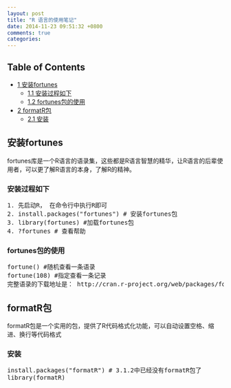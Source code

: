 ```yaml
---
layout: post
title: "R 语言的使用笔记"
date: 2014-11-23 09:51:32 +0800
comments: true
categories: 
---
```



<div id="table-of-contents">
<h2>Table of Contents</h2>
<div id="text-table-of-contents">
<ul>
<li><a href="#sec-1">1 安装fortunes</a>
<ul>
<li><a href="#sec-1-1">1.1 安装过程如下</a></li>
<li><a href="#sec-1-2">1.2 fortunes包的使用</a></li>
</ul>
</li>
<li><a href="#sec-2">2 formatR包</a>
<ul>
<li><a href="#sec-2-1">2.1 安装</a></li>
</ul>
</li>
</ul>
</div>
</div>

<div id="outline-container-1" class="outline-2">
<h2 id="sec-1">安装fortunes</h2>
<div class="outline-text-2" id="text-1">

<p>  fortunes库是一个R语言的语录集，这些都是R语言智慧的精华，让R语言的后辈使用者，可以更了解R语言的本身，了解R的精神。
</p>
</div>

<div id="outline-container-1-1" class="outline-3">
<h3 id="sec-1-1">安装过程如下</h3>
<div class="outline-text-3" id="text-1-1">




<pre class="example">1. 先启动R， 在命令行中执行R即可
2. install.packages("fortunes") # 安装fortunes包
3. library(fortunes) #加载fortunes包 
4. ?fortunes # 查看帮助
</pre>

</div>

</div>

<div id="outline-container-1-2" class="outline-3">
<h3 id="sec-1-2">fortunes包的使用</h3>
<div class="outline-text-3" id="text-1-2">




<pre class="example">fortune() #随机查看一条语录
fortune(108) #指定查看一条记录
完整语录的下载地址是： http://cran.r-project.org/web/packages/fortunes/vignettes/fortunes.pdf
</pre>

</div>
</div>

</div>

<div id="outline-container-2" class="outline-2">
<h2 id="sec-2">formatR包</h2>
<div class="outline-text-2" id="text-2">

<p>  formatR包是一个实用的包，提供了R代码格式化功能，可以自动设置空格、缩进、换行等代码格式
</p>
</div>

<div id="outline-container-2-1" class="outline-3">
<h3 id="sec-2-1">安装</h3>
<div class="outline-text-3" id="text-2-1">




<pre class="example">install.packages("formatR") # 3.1.2中已经没有formatR包了
library(formatR)
</pre>

</div>
</div>
</div>
